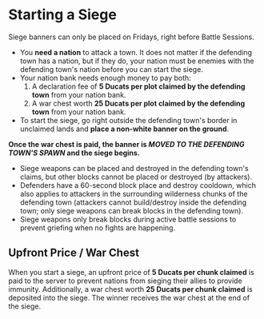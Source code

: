 # Starting a Siege

Siege banners can only be placed on Fridays, right before Battle Sessions.

- You **need a nation** to attack a town. It does not matter if the defending town has a nation, but if they do, your nation must be enemies with the defending town's nation before you can start the siege.
- Your nation bank needs enough money to pay both:
  1. A declaration fee of **5 Ducats per plot claimed by the defending town** from your nation bank.
  2. A war chest worth **25 Ducats per plot claimed by the defending town** from your nation bank.
- To start the siege, go right outside the defending town's border in unclaimed lands and **place a non-white banner on the ground**.

**Once the war chest is paid, the banner is _MOVED TO THE DEFENDING TOWN'S SPAWN_ and the siege begins.**

- Siege weapons can be placed and destroyed in the defending town's claims, but other blocks cannot be placed or destroyed (by attackers).
- Defenders have a 60-second block place and destroy cooldown, which also applies to attackers in the surrounding wilderness chunks of the defending town (attackers cannot build/destroy inside the defending town; only siege weapons can break blocks in the defending town).
- Siege weapons only break blocks during active battle sessions to prevent griefing when no fights are happening.

## Upfront Price / War Chest

When you start a siege, an upfront price of **5 Ducats per chunk claimed** is paid to the server to prevent nations from sieging their allies to provide immunity.
Additionally, a war chest worth **25 Ducats per chunk claimed** is deposited into the siege. The winner receives the war chest at the end of the siege.
